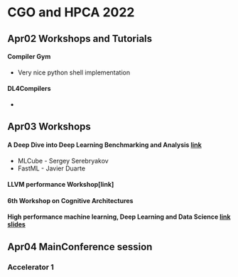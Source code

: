 
# CGO and HPCA 2022


## Apr02 Workshops and Tutorials

#### Compiler Gym
+ Very nice python shell implementation

#### DL4Compilers
+


## Apr03 Workshops

####  A Deep Dive into Deep Learning Benchmarking and Analysis [link](https://sites.google.com/g.harvard.edu/mlperf-bench-hpca22/home)
+ MLCube - Sergey Serebryakov
+ FastML - Javier Duarte


#### LLVM performance Workshop[link]



#### 6th Workshop on Cognitive Architectures


#### High performance machine learning, Deep Learning and Data Science [link](https://web.cse.ohio-state.edu/~panda.2/ppopp22_dl_tut.html) [slides](https://web.cse.ohio-state.edu/~panda.2/ppopp22-hpml.pdf)


## Apr04 MainConference session

### Accelerator 1

